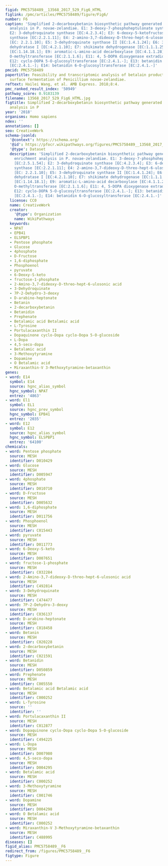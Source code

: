 ```yaml
---
figid: PMC5758489__13568_2017_529_Fig6_HTML
figlink: /pmc/articles/PMC5758489/figure/Fig6/
number: F6
caption: 'Simplified 2-decarboxybetanin biosynthetic pathway generated by KEGG enrichment
  analysis in P. novae-zelandiae. E1: 3-deoxy-7-phosphoheptulonate synthase [EC:2.5.1.54];
  E2: 3-dehydroquinate synthase [EC:4.2.3.4]; E3: 6-deoxy-5-ketofructose-1-phosphate
  synthase [EC:2.2.1.11]; E4: 2-amino-3,7-dideoxy-D-threo-hept-6-ulosonate synthase
  [EC: 2.2.1.10]; E5: 3-dehydroquinate synthase II [EC:1.4.1.24]; E6: 3-dehydroquinate
  dehydratase I [EC:4.2.1.10]; E7: shikimate dehydrogenase [EC:1.1.1.25]; E8: tyrosinase
  [EC:1.14.18.1]; E9: aromatic-L-amino-acid decarboxylase [EC:4.1.1.28]; E10: catechol
  O-methyltransferase [EC:2.1.1.6]; E11: 4, 5-DOPA dioxygenase extradiol [EC:1.13.11.-];
  E12: cyclo-DOPA 5-O-glucosyltransferase [EC:2.4.1.-]; E13: betanidin 5-O-glucosyltransferase
  [EC:2.4.1.-]; E14: betanidin 6-O-glucosyltransferase [EC:2.4.1.-]'
pmcid: PMC5758489
papertitle: Feasibility and transcriptomic analysis of betalain production by biomembrane
  surface fermentation of Penicillium novae-zelandiae.
reftext: Hailei Wang, et al. AMB Express. 2018;8:4.
pmc_ranked_result_index: '50949'
pathway_score: 0.9183139
filename: 13568_2017_529_Fig6_HTML.jpg
figtitle: Simplified 2-decarboxybetanin biosynthetic pathway generated by KEGG enrichment
  analysis in P
year: '2018'
organisms: Homo sapiens
ndex: ''
annotations: []
seo: CreativeWork
schema-jsonld:
  '@context': https://schema.org/
  '@id': https://pfocr.wikipathways.org/figures/PMC5758489__13568_2017_529_Fig6_HTML.html
  '@type': Dataset
  description: 'Simplified 2-decarboxybetanin biosynthetic pathway generated by KEGG
    enrichment analysis in P. novae-zelandiae. E1: 3-deoxy-7-phosphoheptulonate synthase
    [EC:2.5.1.54]; E2: 3-dehydroquinate synthase [EC:4.2.3.4]; E3: 6-deoxy-5-ketofructose-1-phosphate
    synthase [EC:2.2.1.11]; E4: 2-amino-3,7-dideoxy-D-threo-hept-6-ulosonate synthase
    [EC: 2.2.1.10]; E5: 3-dehydroquinate synthase II [EC:1.4.1.24]; E6: 3-dehydroquinate
    dehydratase I [EC:4.2.1.10]; E7: shikimate dehydrogenase [EC:1.1.1.25]; E8: tyrosinase
    [EC:1.14.18.1]; E9: aromatic-L-amino-acid decarboxylase [EC:4.1.1.28]; E10: catechol
    O-methyltransferase [EC:2.1.1.6]; E11: 4, 5-DOPA dioxygenase extradiol [EC:1.13.11.-];
    E12: cyclo-DOPA 5-O-glucosyltransferase [EC:2.4.1.-]; E13: betanidin 5-O-glucosyltransferase
    [EC:2.4.1.-]; E14: betanidin 6-O-glucosyltransferase [EC:2.4.1.-]'
  license: CC0
  name: CreativeWork
  creator:
    '@type': Organization
    name: WikiPathways
  keywords:
  - NPAT
  - EPB41
  - ELSPBP1
  - Pentose phosphate
  - Glucose
  - 4phosphate
  - D-Fructose
  - 1,6-diphosphate
  - Phosphoenol
  - pyruvate
  - 6-Deoxy-S-keto
  - fructose-1-phosphate
  - 2-Amino-3,7-dideoxy-D-threo-hept-6-ulosonic acid
  - 3-Dehydroquinate
  - 7P-2-Dehydro-3-deoxy
  - D-arabino-heptonate
  - Betanin
  - 2-decarboxybetanin
  - Betanidin
  - Prephenate
  - Betalamic acid Betalamic acid
  - L-Tyrosine
  - Portulacaxanthin II
  - Dopaquinone cyclo-Dopa cyclo-Dopa 5-O-glucoside
  - L-Dopa
  - 4,5-seco-dopa
  - Betalamic acid
  - 3-Methoxytyramine
  - Dopamine
  - O Betalamic acid
  - Miraxanthin-V 3-Methoxytyramine-betaxanthin
genes:
- word: E14
  symbol: E14
  source: hgnc_alias_symbol
  hgnc_symbol: NPAT
  entrez: '4863'
- word: El1
  symbol: EL1
  source: hgnc_prev_symbol
  hgnc_symbol: EPB41
  entrez: '2035'
- word: E12
  symbol: E12
  source: hgnc_alias_symbol
  hgnc_symbol: ELSPBP1
  entrez: '64100'
chemicals:
- word: Pentose phosphate
  source: MESH
  identifier: D010429
- word: Glucose
  source: MESH
  identifier: D005947
- word: 4phosphate
  source: MESH
  identifier: D010710
- word: D-Fructose
  source: MESH
  identifier: D005632
- word: 1,6-diphosphate
  source: MESH
  identifier: D011756
- word: Phosphoenol
  source: MESH
  identifier: C015443
- word: pyruvate
  source: MESH
  identifier: D011773
- word: 6-Deoxy-S-keto
  source: MESH
  identifier: D007651
- word: fructose-1-phosphate
  source: MESH
  identifier: C032284
- word: 2-Amino-3,7-dideoxy-D-threo-hept-6-ulosonic acid
  source: MESH
  identifier: C492814
- word: 3-Dehydroquinate
  source: MESH
  identifier: C474477
- word: 7P-2-Dehydro-3-deoxy
  source: MESH
  identifier: C036137
- word: D-arabino-heptonate
  source: MESH
  identifier: C018458
- word: Betanin
  source: MESH
  identifier: C020228
- word: 2-decarboxybetanin
  source: MESH
  identifier: C021591
- word: Betanidin
  source: MESH
  identifier: D050859
- word: Prephenate
  source: MESH
  identifier: C005550
- word: Betalamic acid Betalamic acid
  source: MESH
  identifier: C000252
- word: L-Tyrosine
  source: ''
  identifier: ''
- word: Portulacaxanthin II
  source: MESH
  identifier: C012877
- word: Dopaquinone cyclo-Dopa cyclo-Dopa 5-O-glucoside
  source: MESH
  identifier: C494225
- word: L-Dopa
  source: MESH
  identifier: D007980
- word: 4,5-seco-dopa
  source: MESH
  identifier: D004295
- word: Betalamic acid
  source: MESH
  identifier: C000252
- word: 3-Methoxytyramine
  source: MESH
  identifier: C001746
- word: Dopamine
  source: MESH
  identifier: D004298
- word: O Betalamic acid
  source: MESH
  identifier: C000252
- word: Miraxanthin-V 3-Methoxytyramine-betaxanthin
  source: MESH
  identifier: C488995
diseases: []
figid_alias: PMC5758489__F6
redirect_from: /figures/PMC5758489__F6
figtype: Figure
---
```

